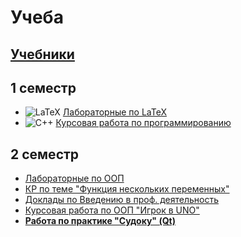 # Учеба
[Учебники](https://github.com/StanleyStanMarsh/textbooks)
---
1 семестр
---
* ![LaTeX](https://img.shields.io/badge/latex-%23008080.svg?style=for-the-badge&logo=latex&logoColor=white) [Лабораторные по LaTeX](https://github.com/StanleyStanMarsh/labs-tex-1st-term)
* ![C++](https://img.shields.io/badge/c++-%2300599C.svg?style=for-the-badge&logo=c%2B%2B&logoColor=white) [Курсовая работа по программированию](https://github.com/StanleyStanMarsh/course-1st-term)

2 семестр
---
* [Лабораторные по ООП](https://github.com/StanleyStanMarsh/Labs-2nd-term)
* [КР по теме "Функция нескольких переменных"](https://github.com/StanleyStanMarsh/math-FSV)
* [Доклады по Введению в проф. деятельность](https://github.com/StanleyStanMarsh/IPA)
* [Курсовая работа по ООП "Игрок в UNO"](https://github.com/StanleyStanMarsh/UNO-course-2nd-term)
* [__Работа по практике "Судоку" (Qt)__](https://github.com/StanleyStanMarsh/SudokuGame)
